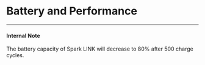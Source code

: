 # Battery and Performance

---
#### Internal Note

The battery capacity of Spark LINK will decrease to 80% after 500 charge cycles.